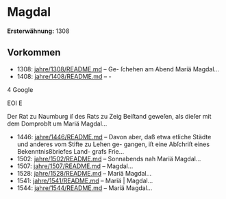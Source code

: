 # Magdal

**Ersterwähnung:** 1308

## Vorkommen
- 1308: [jahre/1308/README.md](../jahre/1308/README.md) – Ge-
ſchehen am Abend Mariä Magdal...
- 1408: [jahre/1408/README.md](../jahre/1408/README.md) – -

4
Google


EOI E

Der Rat zu Naumburg iſ des Rats zu Zeig Beiſtand
geweſen, als dieſer mit dem Domprobſt um Mariä
Magdal...
- 1446: [jahre/1446/README.md](../jahre/1446/README.md) – Davon aber, daß
etwa etliche Städte und anderes vom Stifte zu Lehen ge-
gangen, iſt eine Abſchriſt eines Bekenntnis8briefes Land-
grafs Frie...
- 1502: [jahre/1502/README.md](../jahre/1502/README.md) – Sonnabends nah Mariä Magdal...
- 1507: [jahre/1507/README.md](../jahre/1507/README.md) – Magdal...
- 1528: [jahre/1528/README.md](../jahre/1528/README.md) – Mariä Magdal...
- 1541: [jahre/1541/README.md](../jahre/1541/README.md) – Mariä |
Magdal...
- 1544: [jahre/1544/README.md](../jahre/1544/README.md) – Mariä Magdal...
